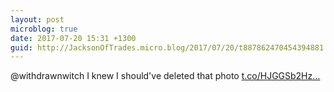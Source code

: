 ```yaml
---
layout: post
microblog: true
date: 2017-07-20 15:31 +1300
guid: http://JacksonOfTrades.micro.blog/2017/07/20/t887862470454394881.html
---
```

@withdrawnwitch I knew I should've deleted that photo [t.co/HJGGSb2Hz...](https://t.co/HJGGSb2HzH)
